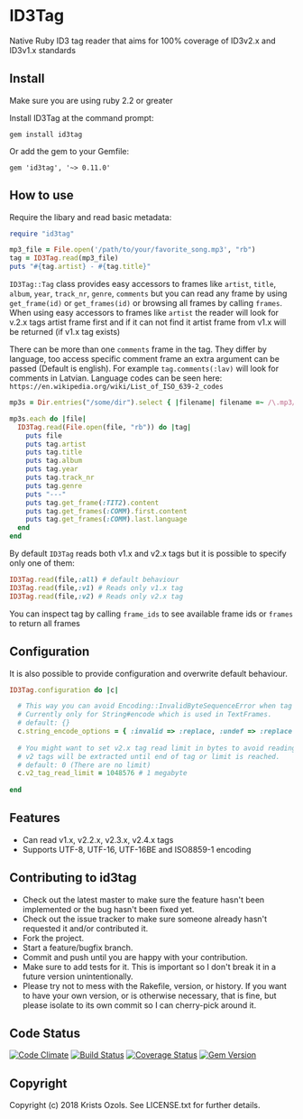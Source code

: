 # ID3Tag
Native Ruby ID3 tag reader that aims for 100% coverage of ID3v2.x and ID3v1.x standards

## Install

Make sure you are using ruby 2.2 or greater

Install ID3Tag at the command prompt:
```
gem install id3tag
```

Or add the gem to your Gemfile:
```
gem 'id3tag', '~> 0.11.0'
```

## How to use

Require the libary and read basic metadata:
```ruby
require "id3tag"

mp3_file = File.open('/path/to/your/favorite_song.mp3', "rb")
tag = ID3Tag.read(mp3_file)
puts "#{tag.artist} - #{tag.title}"
```
`ID3Tag::Tag` class provides easy accessors to frames like `artist`, `title`, `album`, `year`, `track_nr`, `genre`, `comments` but you can read any frame by using `get_frame(id)` or `get_frames(id)` or browsing all frames by calling `frames`.
When using easy accessors to frames like `artist` the reader will look for v.2.x tags artist frame first and if it can not find it artist frame from v1.x will be returned (if v1.x tag exists)

There can be more than one `comments` frame in the tag. They differ by language, too access specific comment frame an extra argument can be passed (Default is english). For example `tag.comments(:lav)` will look for comments in Latvian. Language codes can be seen here: `https://en.wikipedia.org/wiki/List_of_ISO_639-2_codes`

```ruby
mp3s = Dir.entries("/some/dir").select { |filename| filename =~ /\.mp3/i }

mp3s.each do |file|
  ID3Tag.read(File.open(file, "rb")) do |tag|
    puts file
    puts tag.artist
    puts tag.title
    puts tag.album
    puts tag.year
    puts tag.track_nr
    puts tag.genre
    puts "---"
    puts tag.get_frame(:TIT2).content
    puts tag.get_frames(:COMM).first.content
    puts tag.get_frames(:COMM).last.language
  end
end
```
By default `ID3Tag` reads both v1.x and v2.x tags but it is possible to specify only one of them:
```ruby
ID3Tag.read(file,:all) # default behaviour
ID3Tag.read(file,:v1) # Reads only v1.x tag
ID3Tag.read(file,:v2) # Reads only v2.x tag
```

You can inspect tag by calling `frame_ids` to see available frame ids or `frames` to return all frames

## Configuration

It is also possible to provide configuration and overwrite default behaviour.
 
```ruby
ID3Tag.configuration do |c|

  # This way you can avoid Encoding::InvalidByteSequenceError when tag contains invalid data.
  # Currently only for String#encode which is used in TextFrames.
  # default: {} 
  c.string_encode_options = { :invalid => :replace, :undef => :replace }
  
  # You might want to set v2.x tag read limit in bytes to avoid reading too much data into memory
  # v2 tags will be extracted until end of tag or limit is reached.
  # default: 0 (There are no limit) 
  c.v2_tag_read_limit = 1048576 # 1 megabyte
  
end
```


## Features

* Can read v1.x, v2.2.x, v2.3.x, v2.4.x tags
* Supports UTF-8, UTF-16, UTF-16BE and ISO8859-1 encoding


## Contributing to id3tag

* Check out the latest master to make sure the feature hasn't been implemented or the bug hasn't been fixed yet.
* Check out the issue tracker to make sure someone already hasn't requested it and/or contributed it.
* Fork the project.
* Start a feature/bugfix branch.
* Commit and push until you are happy with your contribution.
* Make sure to add tests for it. This is important so I don't break it in a future version unintentionally.
* Please try not to mess with the Rakefile, version, or history. If you want to have your own version, or is otherwise necessary, that is fine, but please isolate to its own commit so I can cherry-pick around it.

## Code Status
[![Code Climate](https://codeclimate.com/github/krists/id3tag.png)](https://codeclimate.com/github/krists/id3tag) [![Build Status](https://travis-ci.org/krists/id3tag.png?branch=master)](https://travis-ci.org/krists/id3tag) [![Coverage Status](https://coveralls.io/repos/krists/id3tag/badge.png?branch=master)](https://coveralls.io/r/krists/id3tag) [![Gem Version](https://badge.fury.io/rb/id3tag.png)](http://badge.fury.io/rb/id3tag)
## Copyright

Copyright (c) 2018 Krists Ozols. See LICENSE.txt for
further details.

